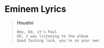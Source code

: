 
# Eminem Lyrics


> ***Houdini***
>```
> Hey, Em, it's Paul
> Uh, I was listening to the album
> Good fucking luck, you're on your own
>```
